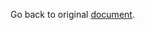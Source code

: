 Go back to original [document](https://github.com/JuanBrachoDev/DnD-Roller/tree/master/docs/readme/readme.md).
